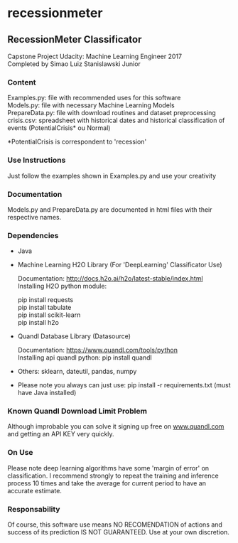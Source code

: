 # recessionmeter

## RecessionMeter Classificator

Capstone Project Udacity: Machine Learning Engineer 2017<br>
Completed by Simao Luiz Stanislawski Junior

### Content
Examples.py: file with recommended uses for this software<br>
Models.py: file with necessary Machine Learning Models<br>
PrepareData.py: file with download routines and dataset preprocessing<br>
crisis.csv: spreadsheet with historical dates and historical classification of events (PotentialCrisis* ou Normal)<br>

*PotentialCrisis is correspondent to 'recession'

### Use Instructions
Just follow the examples shown in Examples.py and use your creativity

### Documentation
Models.py and PrepareData.py are documented in html files with their respective names.

### Dependencies
- Java
- Machine Learning H2O Library (For 'DeepLearning' Classificator Use)

	Documentation: http://docs.h2o.ai/h2o/latest-stable/index.html<br>
	Installing H2O python module: <br>

	pip install requests<br>
	pip install tabulate<br>
	pip install scikit-learn<br>
	pip install h2o<br>

	
- Quandl Database Library (Datasource)

	Documentation: https://www.quandl.com/tools/python<br>
	Installing api quandl python: pip install quandl

- Others: sklearn, dateutil, pandas, numpy
- Please note you always can just use: pip install -r requirements.txt (must have Java installed)

### Known Quandl Download Limit Problem
Although improbable you can solve it signing up free on www.quandl.com and getting an API KEY very quickly.

### On Use
Please note deep learning algorithms have some 'margin of error' on classification. I recommend strongly to repeat the training and inference process 10 times and take the average for current period to have an accurate estimate.

### Responsability
Of course, this software use means NO RECOMENDATION of actions and success of its prediction IS NOT GUARANTEED. Use at your own discretion.

